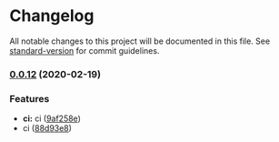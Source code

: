 # Changelog

All notable changes to this project will be documented in this file. See [standard-version](https://github.com/conventional-changelog/standard-version) for commit guidelines.

### [0.0.12](https://github.com/flocasts/flo-scss/compare/v0.0.10...v0.0.12) (2020-02-19)


### Features

* **ci:** ci ([9af258e](https://github.com/flocasts/flo-scss/commit/9af258e83aaaacf5ee4ae3f4defff6bd5a5433a4))
* ci ([88d93e8](https://github.com/flocasts/flo-scss/commit/88d93e8fda8162ca2e7ca5e8350ee88a96b51b12))
